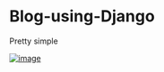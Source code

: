 # Blog-using-Django
Pretty simple



[
![image](https://user-images.githubusercontent.com/42383989/91661247-61186880-eaf8-11ea-8715-c4d814e9f7e1.png)
](url)
